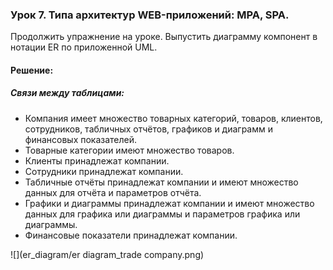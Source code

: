 ### Урок 7. Типа архитектур WEB-приложений: MPA, SPA.
Продолжить упражнение на уроке.
Выпустить диаграмму компонент в нотации ER по приложенной UML.

#### Решение:
##### Связи между таблицами:
- Компания имеет множество товарных категорий, товаров, клиентов, сотрудников, табличных отчётов, графиков и диаграмм и финансовых показателей.
- Товарные категории имеют множество товаров.
- Клиенты принадлежат компании.
- Сотрудники принадлежат компании.
- Табличные отчёты принадлежат компании и имеют множество данных для отчёта и параметров отчёта.
- Графики и диаграммы принадлежат компании и имеют множество данных для графика или диаграммы и параметров графика или диаграммы.
- Финансовые показатели принадлежат компании.


![](er_diagram/er diagram_trade company.png)